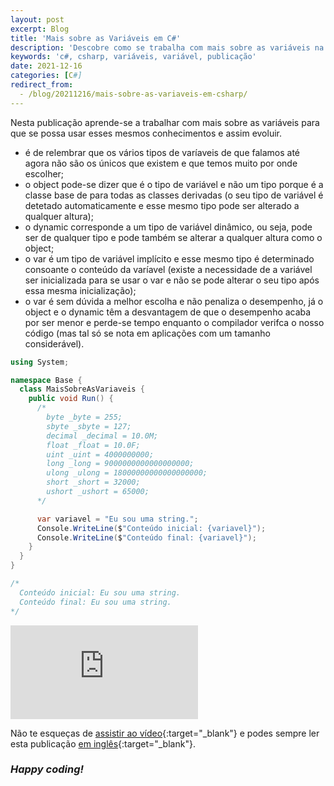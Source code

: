 ```yaml
---
layout: post
excerpt: Blog
title: 'Mais sobre as Variáveis em C#'
description: 'Descobre como se trabalha com mais sobre as variáveis na linguagem de programação C#. Obtém respostas às tuas dúvidas com a teoria e os exemplos apresentados.'
keywords: 'c#, csharp, variáveis, variável, publicação'
date: 2021-12-16
categories: [C#]
redirect_from:
  - /blog/20211216/mais-sobre-as-variaveis-em-csharp/
---
```


Nesta publicação aprende-se a trabalhar com mais sobre as variáveis para que se possa usar esses mesmos conhecimentos e assim evoluir.

- é de relembrar que os vários tipos de varíaveis de que falamos até agora não são os únicos que existem e que temos muito por onde escolher;
- o object pode-se dizer que é o tipo de variável e não um tipo porque é a classe base de para todas as classes derivadas (o seu tipo de variável é detetado automaticamente e esse mesmo tipo pode ser alterado a qualquer altura);
- o dynamic corresponde a um tipo de variável dinâmico, ou seja, pode ser de qualquer tipo e pode também se alterar a qualquer altura como o object;
- o var é um tipo de variável implícito e esse mesmo tipo é determinado consoante o conteúdo da varíavel (existe a necessidade de a variável ser inicializada para se usar o var e não se pode alterar o seu tipo após essa mesma inicialização);
- o var é sem dúvida a melhor escolha e não penaliza o desempenho, já o object e o dynamic têm a desvantagem de que o desempenho acaba por ser menor e perde-se tempo enquanto o compilador verifca o nosso código (mas tal só se nota em aplicações com um tamanho considerável).

```csharp
using System;

namespace Base {
  class MaisSobreAsVariaveis {
    public void Run() {
      /*
        byte _byte = 255;
        sbyte _sbyte = 127;
        decimal _decimal = 10.0M;
        float _float = 10.0F;
        uint _uint = 4000000000;
        long _long = 9000000000000000000;
        ulong _ulong = 18000000000000000000;
        short _short = 32000;
        ushort _ushort = 65000;
      */

      var variavel = "Eu sou uma string.";
      Console.WriteLine($"Conteúdo inicial: {variavel}");
      Console.WriteLine($"Conteúdo final: {variavel}");
    }
  }
}

/*
  Conteúdo inicial: Eu sou uma string.
  Conteúdo final: Eu sou uma string.
*/
```

<div class="video-container">
  <iframe src="https://www.youtube.com/embed/uMbksPhe4m0" frameborder="0" allowfullscreen></iframe>
</div>

Não te esqueças de [assistir ao vídeo](https://youtu.be/uMbksPhe4m0){:target="\_blank"} e podes sempre ler esta publicação [em inglês](https://nelsonsilvadev.com/blog/more-about-variables-in-csharp/){:target="\_blank"}.

### _Happy coding!_
